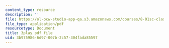 ```yaml
---
content_type: resource
description: ''
file: https://ol-ocw-studio-app-qa.s3.amazonaws.com/courses/8-01sc-classical-mechanics-fall-2016/3b9759866d97007b2c57304fada85597_9NS0JcjNdp4.pdf
file_type: application/pdf
resourcetype: Document
title: 3play pdf file
uid: 3b975986-6d97-007b-2c57-304fada85597
---
```


